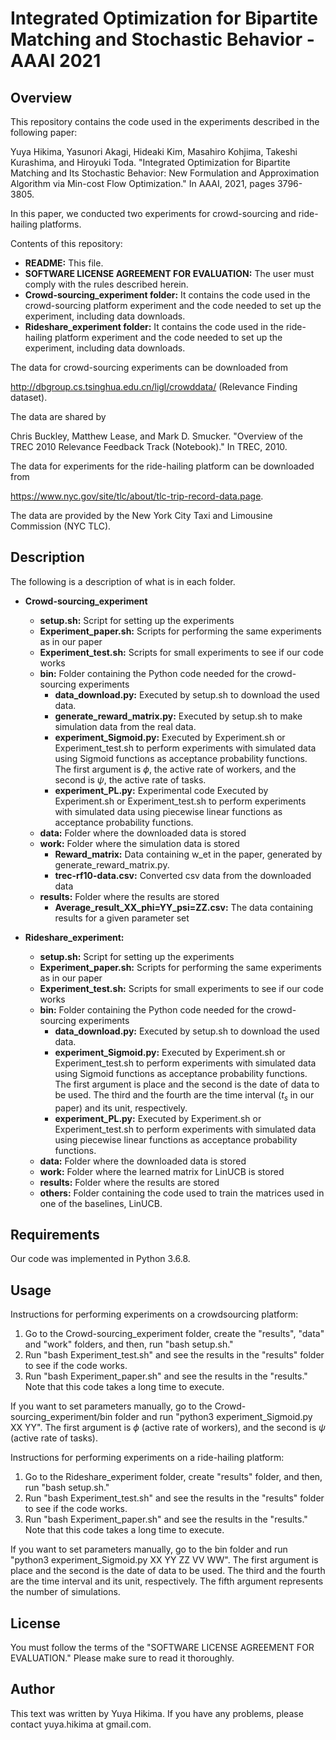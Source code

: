 # Integrated Optimization for Bipartite Matching and Stochastic Behavior - AAAI 2021

## Overview
This repository contains the code used in the experiments described in the following paper:
  
Yuya Hikima, Yasunori Akagi, Hideaki Kim, Masahiro Kohjima, Takeshi Kurashima, and Hiroyuki Toda. "Integrated Optimization for Bipartite Matching and Its Stochastic Behavior: New Formulation and Approximation Algorithm via Min-cost Flow Optimization." In AAAI, 2021, pages 3796-3805.

In this paper, we conducted two experiments for crowd-sourcing and ride-hailing platforms.

Contents of this repository:
- **README:** This file.
- **SOFTWARE LICENSE AGREEMENT FOR EVALUATION:** The user must comply with the rules described herein.
- **Crowd-sourcing_experiment folder:** It contains the code used in the crowd-sourcing platform experiment and the code needed to set up the experiment, including data downloads.
- **Rideshare_experiment folder:** It contains the code used in the ride-hailing platform experiment and the code needed to set up the experiment, including data downloads.

The data for crowd-sourcing experiments can be downloaded from
  
http://dbgroup.cs.tsinghua.edu.cn/ligl/crowddata/ (Relevance Finding dataset).
  
The data are shared by
  
Chris Buckley, Matthew Lease, and Mark D. Smucker. "Overview of the TREC 2010 Relevance Feedback Track (Notebook)." In TREC, 2010.

The data for experiments for the ride-hailing platform can be downloaded from

https://www.nyc.gov/site/tlc/about/tlc-trip-record-data.page.

The data are provided by the New York City Taxi and Limousine Commission (NYC TLC).

## Description

The following is a description of what is in each folder.
- **Crowd-sourcing_experiment** 
  - **setup.sh:** Script for setting up the experiments
  - **Experiment_paper.sh:** Scripts for performing the same experiments as in our paper
  - **Experiment_test.sh:** Scripts for small experiments to see if our code works
  - **bin:** Folder containing the Python code needed for the crowd-sourcing experiments
    - **data_download.py:** Executed by setup.sh to download the used data.
    - **generate_reward_matrix.py:** Executed by setup.sh to make simulation data from the real data.
    - **experiment_Sigmoid.py:** Executed by Experiment.sh or Experiment_test.sh to perform experiments with simulated data using Sigmoid functions as acceptance probability functions. The first argument is $\phi$, the active rate of workers, and the second is $\psi$, the active rate of tasks.
    - **experiment_PL.py:** Experimental code Executed by Experiment.sh or Experiment_test.sh to perform experiments with simulated data using piecewise linear functions as acceptance probability functions.
  - **data:** Folder where the downloaded data is stored
  - **work:** Folder where the simulation data is stored
    - **Reward_matrix:** Data containing w_et in the paper, generated by generate_reward_matrix.py.
    - **trec-rf10-data.csv:** Converted csv data from the downloaded data
  - **results:** Folder where the results are stored
    - **Average_result_XX_phi=YY_psi=ZZ.csv:** The data containing results for a given parameter set
   
- **Rideshare_experiment:** 
  - **setup.sh:** Script for setting up the experiments
  - **Experiment_paper.sh:** Scripts for performing the same experiments as in our paper
  - **Experiment_test.sh:** Scripts for small experiments to see if our code works
  - **bin:** Folder containing the Python code needed for the crowd-sourcing experiments
    - **data_download.py:** Executed by setup.sh to download the used data.
    - **experiment_Sigmoid.py:** Executed by Experiment.sh or Experiment_test.sh to perform experiments with simulated data using Sigmoid functions as acceptance probability functions. The first argument is place and the second is the date of data to be used. The third and the fourth are the time interval ($t_s$ in our paper) and its unit, respectively.
    - **experiment_PL.py:** Executed by Experiment.sh or Experiment_test.sh to perform experiments with simulated data using piecewise linear functions as acceptance probability functions.
  - **data:** Folder where the downloaded data is stored
  - **work:** Folder where the learned matrix for LinUCB is stored
  - **results:** Folder where the results are stored
  - **others:**  Folder containing the code used to train the matrices used in one of the baselines, LinUCB.

## Requirements
Our code was implemented in Python 3.6.8.

## Usage
Instructions for performing experiments on a crowdsourcing platform:

1. Go to the Crowd-sourcing_experiment folder, create the "results", "data" and "work" folders, and then, run "bash setup.sh."
2. Run "bash Experiment_test.sh" and see the results in the "results" folder to see if the code works.
3. Run "bash Experiment_paper.sh" and see the results in the "results." Note that this code takes a long time to execute.
  
If you want to set parameters manually, go to the Crowd-sourcing_experiment/bin folder and run "python3 experiment_Sigmoid.py XX YY". The first argument is $\phi$ (active rate of workers), and the second is $\psi$ (active rate of tasks).

Instructions for performing experiments on a ride-hailing platform:

1. Go to the Rideshare_experiment folder, create "results" folder, and then, run "bash setup.sh."
2. Run "bash Experiment_test.sh" and see the results in the "results" folder to see if the code works.
3. Run "bash Experiment_paper.sh" and see the results in the "results." Note that this code takes a long time to execute.
  
If you want to set parameters manually, go to the bin folder and run "python3 experiment_Sigmoid.py XX YY ZZ VV WW". 
The first argument is place and the second is the date of data to be used. The third and the fourth are the time interval and its unit, respectively. The fifth argument represents the number of simulations.

## License
You must follow the terms of the "SOFTWARE LICENSE AGREEMENT FOR EVALUATION."
Please make sure to read it thoroughly.

## Author
This text was written by Yuya Hikima.
If you have any problems, please contact yuya.hikima at gmail.com.
